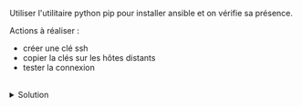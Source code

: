 Utiliser l'utilitaire python pip pour installer ansible et on vérifie sa présence.

Actions à réaliser :
- créer une clé ssh
- copier la clés sur les hôtes distants
- tester la connexion

<br>

<details>

<summary>Solution</summary>

Utiliser les commandes suivantes afin de créer les clés ssh privées et publiques du serveur puis les copier à distance

```plain
ssh-keygen
```{{exec}}

```plain
ssh-copy-id ubuntu@node01
```{{exec}}

</details>
